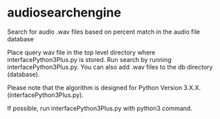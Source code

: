 audiosearchengine
=================

Search for audio .wav files based on percent match in the audio file database

Place query wav file in the top level directory where interfacePython3Plus.py is stored.
Run search by running interfacePython3Plus.py. You can also add .wav files to the
db directory (database). 

Please note that the algorithm is designed for Python Version 3.X.X. (interfacePython3Plus.py).

If possible, run interfacePython3Plus.py with python3 command.
